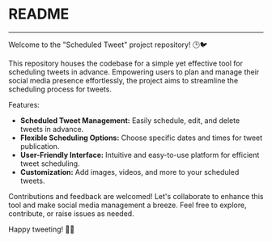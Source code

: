 # README

---

Welcome to the "Scheduled Tweet" project repository! 🕒🐦

This repository houses the codebase for a simple yet effective tool for scheduling tweets in advance. Empowering users to plan and manage their social media presence effortlessly, the project aims to streamline the scheduling process for tweets.

Features:
- **Scheduled Tweet Management:** Easily schedule, edit, and delete tweets in advance.
- **Flexible Scheduling Options:** Choose specific dates and times for tweet publication.
- **User-Friendly Interface:** Intuitive and easy-to-use platform for efficient tweet scheduling.
- **Customization:** Add images, videos, and more to your scheduled tweets.

Contributions and feedback are welcomed! Let's collaborate to enhance this tool and make social media management a breeze. Feel free to explore, contribute, or raise issues as needed.

Happy tweeting!
🚀✨
